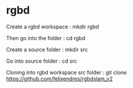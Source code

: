 # rgbd

Create a rgbd workspace : mkdir rgbd

Then go into the folder : cd rgbd

Create a source folder : mkdir src

Go into source folder : cd src

Cloning into rgbd workspace src folder : git clone https://github.com/felixendres/rgbdslam_v2
